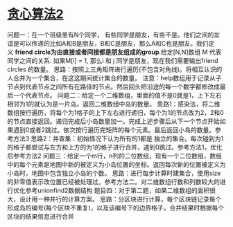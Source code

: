 # [贪心算法2](https://www.bilibili.com/video/BV1AFvYe1ERF)

问题一：在一个班级里有N个同学， 有些同学是朋友，有些不是。他们之间的友谊是可以传递的比如A和B是朋友，B和C是朋友，那么A和C也是朋友。我们定义 **friend circle为由直接或者间接都是朋友组成的group**.给定\[N,N\]数组 M 代表同学之间的关系. 如果M\[i\] = 1, 那么i 和 j 同学是朋友，现在我们需要输出friend circles 的数量。
思路：按照上三角矩阵进行遍历(不包含对角线)。将相互认识的人合并为一个集合，在这这期间统计集合的数量。
注意：help数组用于记录从子节点到代表节点之间所有在路径的节点。然后回头把沿途的每一个数字都修改成最后一个代表节点。
问题二：给定一个二维数组，里面的值不是0就是1，上下左右相邻为1的就认为是一片岛。返回二维数组中岛的数量。
思路1：感染法，将二维数组按行遍历，将每个为1格子的上下左右进行递归，每个为1的节点改为2，2和0的节点直接返回。递归完成后小岛数量加一。完成上述步骤后从下一个节点开始如果遇到0或者2跳过。依次按行遍历完矩阵的每个元素。最后返回小岛的数量。参考方法3
思路2：并查集：初始情况下认为所有的1都是 独立的集合。每次碰到为1的格子都尝试与左方和上方的为1的格子进行合并，遇到0跳过。参考方法1，优化后参考方法2
问题三：给定一个m行，n列的二位数组，现有一个二位数组，数组中的每个元素是地图中新的被定义为小岛位置的坐标。返回每次新的位置被定义为小岛时，地图中包含独立小岛的个数。
思路：进行每步计算时建集合，使用size的非零值表示改位置已经被处理过。参考方法二。对二维数组行数和列数较大的进行优化参考unionfind2数据结构
题目四：对于第二题，如果二维数组的面积很大，设计用一种并行的计算方案。
思路：分区块进行计算，每个区块链记录每个形成岛的编号(每个区块不重复)，以及该编号下的边界格子。合并结果时根据每个区块的结果信息进行合并
